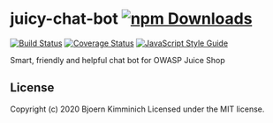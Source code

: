 # juicy-chat-bot [![npm Downloads](https://img.shields.io/npm/dm/juicy-chat-bot.svg)](https://www.npmjs.com/package/juicy-chat-bot)

[![Build Status](https://travis-ci.com/bkimminich/juicy-chat-bot.svg?branch=master)](https://travis-ci.com/bkimminich/juicy-chat-bot)
[![Coverage Status](https://coveralls.io/repos/github/bkimminich/juicy-chat-bot/badge.svg?branch=master)](https://coveralls.io/github/bkimminich/juicy-chat-bot?branch=master)
[![JavaScript Style Guide](https://img.shields.io/badge/code%20style-standard-brightgreen.svg)](http://standardjs.com/)

Smart, friendly and helpful chat bot for OWASP Juice Shop

## License

Copyright (c) 2020 Bjoern Kimminich Licensed under the MIT license.
